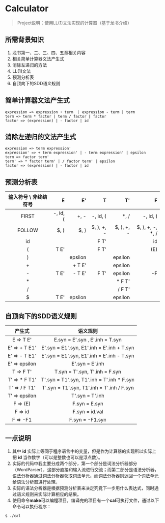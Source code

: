 # Calculator
> Project说明：使用LL(1)文法实现的计算器（基于龙书介绍）

## 所需背景知识
1. 龙书第一、二、三、四、五章相关内容
2. 相关简单计算器文法产生式
3. 消除左递归的方法
4. LL(1)文法
5. 预测分析表
6. 自顶向下的SDD语义规则

## 简单计算器文法产生式
```
expression => expression + term  | expression - term | term
term => term * factor | term / factor | factor
factor => (expression) | - factor | id
```

## 消除左递归的文法产生式
```
expression => term expression'
expression' => + term expression' | - term expression' | epsilon
term => factor term'
term' => * factor term' | / factor term' | epsilon
factor => (expression) | - factor | id
```

## 预测分析表
| 输入符号 \ 非终结符号 |   E   |  E'   |   T   |    T'   |   F    |
|:----:|-------:|--------:|-------:|--------:|-------:|
|FIRST |-, id, ( |+, - |-, id, ( |*, / |-, id, ( |
|FOLLOW|$, ) |$, ) |$, ), +, - |$, ), +, - |$, ), +, -, *, / |
|  id  |  | |F T' | |id |
|  (   |T E' | |F T' | |(E) |
|  )   | |epsilon | |epsilon | |
|  +   | |+ T E'| |epsilon | |
|  -   |T E' |- T E' |F T'|epsilon |-F |
|  *   | | | |* F T' | |
|  /   | | | |/ F T' | |
|  $  |T E' | epsilon | |epsilon | |

## 自顶向下的SDD语义规则

|  产生式  |  语义规则    |
|:----:|:------:|
|E => T E' | E.syn = E'.syn , E'.inh = T.syn |
|E' => + T E1'|E'.syn = E1'.syn, E1'.inh = E'.inh + T.syn|
|E' => - T E1'|E'.syn = E1'.syn, E1'.inh = E'.inh - T.syn|
|E' => epsilon |E'.syn = E'.inh|
|T => F T'|T.syn = T'.syn, T'.inh = F.syn|
|T' => * F T1'|T'.syn = T1'.syn, T1'.inh = T'.inh * F.syn|
|T' => / F T1'|T'.syn = T1'.syn, T1'.inh = T'.inh / F.syn|
|T' => epsilon |T'.syn = T'.inh|
|F => (E)|F.syn = E.syn|
|F => id|F.syn = id.val|
|F => -F1|F.syn = -F1.syn|

## 一点说明
1. 其中 **id** 实际上等同于程序语言中的变量，但是作为计算器的实现所以实际上把 **id** 当作数字（可以是整数也可以是浮点数）。
2. 实际的代码中我主要分成两个部分，第一个部分是词法分析器部分（WordParser），这部分直接和输入流进行交流；而第二部分是语法分析器，语法分析器通过词法分析器获取词法单元，而词法分析器则返回一个词法单元给语法分析器进行处理。
3. 实际的语法分析器是根据预测分析表来决定究竟下一步用什么表达式，同时通过语义规则来实际计算相应的结果。
4. 使用命令**make**可以编程项目，编译完的项目有一个**cal**可执行文件，通过以下命令可以执行程序：
```
$ ./cal
```
